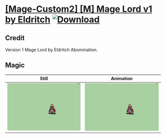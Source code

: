 # [\[Mage-Custom2\] \[M\] Mage Lord v1 by Eldritch](./) [![Download](https://img.shields.io/badge/Download--red?style=social&logo=github)](https://minhaskamal.github.io/DownGit/#/home?url=https://github.com/Klokinator/FE-Repo/tree/main/Battle%20Animations%2FMagi%20-%20Nature-Type%2F%5BMage-Custom2%5D%20%5BM%5D%20Mage%20Lord%20v1%20by%20Eldritch%2F6.%20Magic)

## Credit

Version 1 Mage Lord by Eldritch Abomination.

## Magic

| Still | Animation |
| :---: | :-------: |
| ![Magic still](./Magic_000.png) | ![Magic animation](./Magic.gif) |
